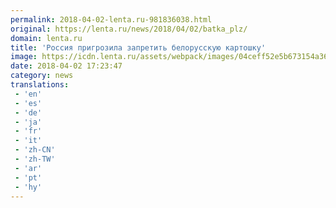 ```yaml
---
permalink: 2018-04-02-lenta.ru-981836038.html
original: https://lenta.ru/news/2018/04/02/batka_plz/
domain: lenta.ru
title: 'Россия пригрозила запретить белорусскую картошку'
image: https://icdn.lenta.ru/assets/webpack/images/04ceff52e5b673154a365683e768578e.lenta_og.png
date: 2018-04-02 17:23:47
category: news
translations: 
 - 'en'
 - 'es'
 - 'de'
 - 'ja'
 - 'fr'
 - 'it'
 - 'zh-CN'
 - 'zh-TW'
 - 'ar'
 - 'pt'
 - 'hy'
---
```


